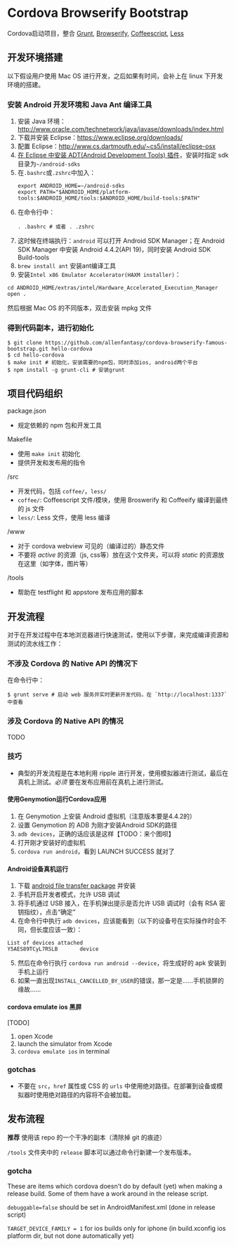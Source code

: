 # Cordova Browserify Bootstrap

Cordova启动项目，整合 [Grunt](http://gruntjs.com), [Browserify](http://browserify.org), [Coffeescript](http://coffeescript.org), [Less](http::/lesscss.org)

## 开发环境搭建

以下假设用户使用 Mac OS 进行开发，之后如果有时间，会补上在 linux 下开发环境的搭建。

### 安装 Android 开发环境和 Java Ant 编译工具

1. 安装 Java 环境：http://www.oracle.com/technetwork/java/javase/downloads/index.html
2. 下载并安装 Eclipse：https://www.eclipse.org/downloads/
3. 配置 Eclipse：http://www.cs.dartmouth.edu/~cs5/install/eclipse-osx
4. [在 Eclipse 中安装 ADT(Android Development Tools) 插件](http://developer.android.com/sdk/installing/installing-adt.html)，安装时指定 sdk 目录为`~/android-sdks`
5. 在`.bashrc`或`.zshrc`中加入：
    ```
    export ANDROID_HOME=~/android-sdks
    export PATH="$ANDROID_HOME/platform-tools:$ANDROID_HOME/tools:$ANDROID_HOME/build-tools:$PATH"
    ```
6. 在命令行中：
    ```
    . .bashrc # 或者 . .zshrc
    ```
7. 这时候在终端执行：`android` 可以打开 Android SDK Manager；在 Android SDK Manager 中安装 Android 4.4.2(API 19)，同时安装 Android SDK Build-tools
8. `brew install ant` 安装ant编译工具
9. 安装`Intel x86 Emulator Accelerator(HAXM installer)`：
  ```
  cd ANDROID_HOME/extras/intel/Hardware_Accelerated_Execution_Manager
  open .
  ```
  然后根据 Mac OS 的不同版本，双击安装 mpkg 文件

### 得到代码副本，进行初始化

```
$ git clone https://github.com/allenfantasy/cordova-browserify-famous-bootstrap.git hello-cordova
$ cd hello-cordova
$ make init # 初始化，安装需要的npm包，同时添加ios, android两个平台
$ npm install -g grunt-cli # 安装grunt
```

## 项目代码组织

package.json
  - 规定依赖的 npm 包和开发工具

Makefile
  - 使用 `make init` 初始化
  - 提供开发和发布用的指令

/src
  - 开发代码，包括 `coffee/`，`less/`
  - `coffee/`: Coffeescript 文件/模块，使用 Broswerify 和 Coffeeify 编译到最终的 js 文件
  - `less/`: Less 文件，使用 less 编译

/www
  - 对于 cordova webview 可见的（编译过的）静态文件
  - 不要将 *active* 的资源（js, css等）放在这个文件夹，可以将 *static* 的资源放在这里（如字体，图片等）

/tools
  - 帮助在 testflight 和 appstore 发布应用的脚本

## 开发流程

对于在开发过程中在本地浏览器进行快速测试，使用以下步骤，来完成编译资源和测试的流水线工作：

### 不涉及 Cordova 的 Native API 的情况下

在命令行中：

  ```shell
  $ grunt serve # 启动 web 服务并实时更新开发代码，在 `http://localhost:1337` 中查看
  ```

### 涉及 Cordova 的 Native API 的情况

TODO

### 技巧

* 典型的开发流程是在本地利用 ripple 进行开发，使用模拟器进行测试，最后在真机上测试。*必须* 要在发布应用前在真机上进行测试。

#### 使用Genymotion运行Cordova应用

1. 在 Genymotion 上安装 Android 虚拟机（注意版本要是4.4.2的）
2. 设置 Genymotion 的 ADB 为刚才安装Android SDK的路径
3. `adb devices`，正确的话应该是这样【TODO：来个图呗】
4. 打开刚才安装好的虚拟机
5. `cordova run android`，看到 LAUNCH SUCCESS 就对了

#### Android设备真机运行

1. 下载 [android file transfer package](https://www.android.com/filetransfer/) 并安装
2. 手机开启开发者模式，允许 USB 调试
3. 将手机通过 USB 接入，在手机弹出提示是否允许 USB 调试时（会有 RSA 密钥指纹），点击“确定”
4. 在命令行中执行 `adb devices`，应该能看到（以下的设备号在实际操作时会不同，但长度应该一致）：
```
List of devices attached
Y5AES89TCyL7RSLB       device
```
5. 然后在命令行执行 `cordova run android --device`，将生成好的 apk 安装到手机上运行
6. 如果一直出现`INSTALL_CANCELLED_BY_USER`的错误，那一定是……手机锁屏的缘故……

#### cordova emulate ios 黑屏

[TODO]

1. open Xcode
2. launch the simulator from Xcode
3. `cordova emulate ios` in terminal

### gotchas

* 不要在 `src`，`href` 属性或 CSS 的 `urls` 中使用绝对路径。在部署到设备或模拟器时使用绝对路径的内容将不会被加载。

## 发布流程

**推荐** 使用该 repo 的一个干净的副本（清除掉 git 的痕迹）

`/tools` 文件夹中的 `release` 脚本可以通过命令行新建一个发布版本。

### gotcha

These are items which cordova doesn't do by default (yet) when making a release build. Some of them have a work around in the release script.

`debuggable=false` should be set in AndroidManifest.xml (done in release script)

`TARGET_DEVICE_FAMILY = 1` for ios builds only for iphone (in build.xconfig ios platform dir, but not done automatically yet)
